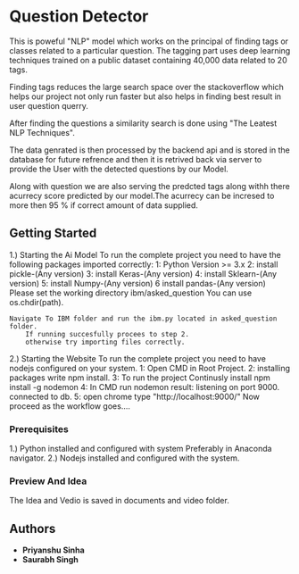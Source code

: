 # Question Detector

This is poweful "NLP" model which works on the principal of finding tags or classes related to a particular question. The tagging part uses deep learning techniques trained on a public dataset containing 40,000 data related to 20 tags.

Finding tags reduces the large search space over the stackoverflow which helps our project not only run faster but also helps in finding best result in user question querry.

After finding the questions a similarity search is done using "The Leatest NLP Techniques".

The data genrated is then processed by the backend api and is stored in the database for future refrence and then it is retrived back via server to provide the User with the detected questions by our Model.

Along with question we are also serving the predcted tags along withh there acurrecy score predicted by our model.The acurrecy can be incresed to more then 95 % if correct amount of data supplied.

## Getting Started
1.) Starting the Ai Model
	To run the complete project you need to have the following packages imported correctly:
		1: Python Version >= 3.x
		2: install pickle-(Any version)
		3: install Keras-(Any version)
		4: install Sklearn-(Any version)
		5: install Numpy-(Any version)
		6 install pandas-(Any version)
		Please set the working directory ibm/asked_question
		You can use os.chdir(path).

	Navigate To IBM folder and run the ibm.py located in asked_question folder.
		If running succesfully procees to step 2.
		otherwise try importing files correctly.

2.)  Starting the Website 
	To run the complete project you need to have nodejs configured on your system.
		1: Open CMD in Root Project.
		2: installing packages write npm install.
		3: To run the project Continusly install npm install -g nodemon
		4: In CMD run nodemon
			result: listening on port 9000.
				connected to db.
		5: open chrome type "http://localhost:9000/"
			Now proceed as the workflow goes....


### Prerequisites

1.) Python installed and configured with system Preferably in Anaconda navigator.
2.) Nodejs installed and configured with the system.


### Preview And Idea
The Idea and Vedio is saved in documents and video folder.

## Authors

* **Priyanshu Sinha** 
* **Saurabh Singh** 

